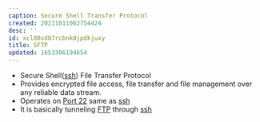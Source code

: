 ```yaml
---
caption: Secure Shell Transfer Protocol
created: 20211011062754424
desc: ''
id: xcl88vd87rcbnk0jpdkjuxy
title: SFTP
updated: 1653306194654
---
```

   
   
- Secure Shell([ssh](../devlog/ssh.md)) File Transfer Protocol   
- Provides encrypted file access, file transfer and file management over any reliable data stream.   
- Operates on [Port 22](/not_created.md) same as [ssh](../devlog/ssh.md)   
- It is basically tunneling [FTP](../devlog/ftp.md) through [ssh](../devlog/ssh.md)
